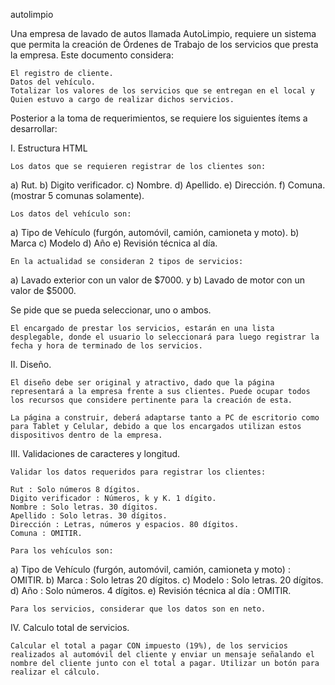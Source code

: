 autolimpio

Una empresa de lavado de autos llamada AutoLimpio, requiere un sistema que permita la creación de Órdenes de Trabajo de los servicios que presta la empresa. Este documento considera:

    El registro de cliente.
    Datos del vehículo.
    Totalizar los valores de los servicios que se entregan en el local y
    Quien estuvo a cargo de realizar dichos servicios.

Posterior a la toma de requerimientos, se requiere los siguientes ítems a desarrollar:

I. Estructura HTML

    Los datos que se requieren registrar de los clientes son:

a) Rut. b) Digito verificador. c) Nombre. d) Apellido. e) Dirección. f) Comuna. (mostrar 5 comunas solamente).

    Los datos del vehículo son:

a) Tipo de Vehículo (furgón, automóvil, camión, camioneta y moto). b) Marca c) Modelo d) Año e) Revisión técnica al día.

    En la actualidad se consideran 2 tipos de servicios:

a) Lavado exterior con un valor de $7000. y b) Lavado de motor con un valor de $5000.

Se pide que se pueda seleccionar, uno o ambos.

    El encargado de prestar los servicios, estarán en una lista desplegable, donde el usuario lo seleccionará para luego registrar la fecha y hora de terminado de los servicios.

II. Diseño.

    El diseño debe ser original y atractivo, dado que la página representará a la empresa frente a sus clientes. Puede ocupar todos los recursos que considere pertinente para la creación de esta.

    La página a construir, deberá adaptarse tanto a PC de escritorio como para Tablet y Celular, debido a que los encargados utilizan estos dispositivos dentro de la empresa.

III. Validaciones de caracteres y longitud.

    Validar los datos requeridos para registrar los clientes:

    Rut : Solo números 8 dígitos.
    Digito verificador : Números, k y K. 1 dígito.
    Nombre : Solo letras. 30 dígitos.
    Apellido : Solo letras. 30 dígitos.
    Dirección : Letras, números y espacios. 80 dígitos.
    Comuna : OMITIR.

    Para los vehículos son:

a) Tipo de Vehículo (furgón, automóvil, camión, camioneta y moto) : OMITIR. b) Marca : Solo letras 20 dígitos. c) Modelo : Solo letras. 20 dígitos. d) Año : Solo números. 4 dígitos. e) Revisión técnica al día : OMITIR.

    Para los servicios, considerar que los datos son en neto.

IV. Calculo total de servicios.

    Calcular el total a pagar CON impuesto (19%), de los servicios realizados al automóvil del cliente y enviar un mensaje señalando el nombre del cliente junto con el total a pagar. Utilizar un botón para realizar el cálculo.
